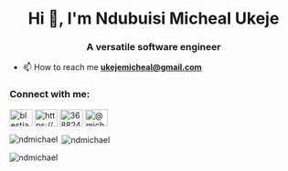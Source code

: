 <h1 align="center">Hi 👋, I'm Ndubuisi Micheal Ukeje</h1>
<h3 align="center">A versatile software engineer</h3>

- 📫 How to reach me **ukejemicheal@gmail.com**

<h3 align="left">Connect with me:</h3>
<p align="left">
<a href="https://twitter.com/blestjay" target="blank"><img align="center" src="https://raw.githubusercontent.com/rahuldkjain/github-profile-readme-generator/master/src/images/icons/Social/twitter.svg" alt="blestjay" height="30" width="40" /></a>
<a href="https://linkedin.com/in/https://www.linkedin.com/in/ukeje-michael/" target="blank"><img align="center" src="https://raw.githubusercontent.com/rahuldkjain/github-profile-readme-generator/master/src/images/icons/Social/linked-in-alt.svg" alt="https://www.linkedin.com/in/ukeje-michael/" height="30" width="40" /></a>
<a href="https://stackoverflow.com/users/3688245" target="blank"><img align="center" src="https://raw.githubusercontent.com/rahuldkjain/github-profile-readme-generator/master/src/images/icons/Social/stack-overflow.svg" alt="3688245" height="30" width="40" /></a>
<a href="https://medium.com/@michealscode" target="blank"><img align="center" src="https://raw.githubusercontent.com/rahuldkjain/github-profile-readme-generator/master/src/images/icons/Social/medium.svg" alt="@michealscode" height="30" width="40" /></a>
</p>

<p><img align="left" src="https://github-readme-stats.vercel.app/api/top-langs?username=ndmichael&show_icons=true&locale=en&layout=compact" alt="ndmichael" /></p>

<p>&nbsp;<img align="center" src="https://github-readme-stats.vercel.app/api?username=ndmichael&show_icons=true&locale=en" alt="ndmichael" /></p>

<p><img align="center" src="https://github-readme-streak-stats.herokuapp.com/?user=ndmichael&" alt="ndmichael" /></p>

